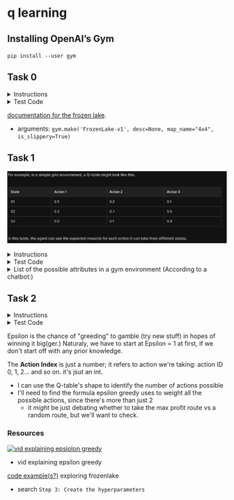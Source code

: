# q learning

## Installing OpenAI’s Gym

`pip install --user gym`


## Task 0

<details>
    <summary>Instructions</summary>

Write a function `def load_frozen_lake(desc=None, map_name=None, is_slippery=False):` that loads the pre-made `FrozenLakeEnv` evnironment from OpenAI’s `gym`:


* `desc` is either None or a list of lists containing a custom description of the map to load for the environment

* `map_name` is either None or a string containing the pre-made map to load

* Note: If both `desc` and `map_name` are `None`, the environment will load a randomly generated 8x8 map

* `is_slippery` is a boolean to determine if the ice is slippery

* Returns: the environment

</details>

<details>
    <summary>Test Code</summary>

```
$ cat 0-main.py
#!/usr/bin/env python3

load_frozen_lake = __import__('0-load_env').load_frozen_lake
import numpy as np

np.random.seed(0)
env = load_frozen_lake()
print(env.desc)
print(env.P[0][0])
env = load_frozen_lake(is_slippery=True)
print(env.desc)
print(env.P[0][0])
desc = [['S', 'F', 'F'], ['F', 'H', 'H'], ['F', 'F', 'G']]
env = load_frozen_lake(desc=desc)
print(env.desc)
env = load_frozen_lake(map_name='4x4')
print(env.desc)
$ ./0-main.py
[[b'S' b'F' b'F' b'F' b'F' b'F' b'F' b'H']
 [b'H' b'F' b'F' b'F' b'F' b'H' b'F' b'F']
 [b'F' b'H' b'F' b'H' b'H' b'F' b'F' b'F']
 [b'F' b'F' b'F' b'H' b'F' b'F' b'F' b'F']
 [b'F' b'F' b'F' b'F' b'F' b'F' b'H' b'F']
 [b'F' b'F' b'F' b'F' b'F' b'F' b'F' b'F']
 [b'F' b'F' b'F' b'F' b'H' b'F' b'F' b'F']
 [b'F' b'F' b'F' b'F' b'F' b'F' b'F' b'G']]
[(1.0, 0, 0.0, False)]
[[b'S' b'F' b'H' b'F' b'H' b'F' b'H' b'F']
 [b'H' b'F' b'F' b'F' b'F' b'F' b'F' b'F']
 [b'F' b'F' b'F' b'F' b'F' b'F' b'F' b'F']
 [b'F' b'H' b'F' b'F' b'F' b'F' b'F' b'F']
 [b'F' b'F' b'H' b'F' b'F' b'F' b'F' b'H']
 [b'F' b'F' b'F' b'F' b'F' b'H' b'F' b'H']
 [b'F' b'F' b'H' b'F' b'H' b'F' b'H' b'F']
 [b'F' b'F' b'H' b'F' b'F' b'F' b'F' b'G']]
[(0.3333333333333333, 0, 0.0, False), (0.3333333333333333, 0, 0.0, False), (0.3333333333333333, 8, 0.0, True)]
[[b'S' b'F' b'F']
 [b'F' b'H' b'H']
 [b'F' b'F' b'G']]
[[b'S' b'F' b'F' b'F']
 [b'F' b'H' b'F' b'H']
 [b'F' b'F' b'F' b'H']
 [b'H' b'F' b'F' b'G']]
$
```


</details>

[documentation for the frozen lake](https://www.gymlibrary.dev/environments/toy_text/frozen_lake/).

* arguments: `gym.make('FrozenLake-v1', desc=None, map_name="4x4", is_slippery=True)`

## Task 1

![q-table example](./img/q-table%20example.PNG)

<details>
    <summary>Instructions</summary>

Write a function `def q_init(env):` that initializes the Q-table:

* `env` is the `FrozenLakeEnv` instance

Returns: the Q-table as a `numpy.ndarray` of zeros

</details>

<details>
    <summary>Test Code</summary>

```
$ cat 1-main.py
#!/usr/bin/env python3

load_frozen_lake = __import__('0-load_env').load_frozen_lake
q_init = __import__('1-q_init').q_init

env = load_frozen_lake()
Q = q_init(env)
print(Q.shape)
env = load_frozen_lake(is_slippery=True)
Q = q_init(env)
print(Q.shape)
desc = [['S', 'F', 'F'], ['F', 'H', 'H'], ['F', 'F', 'G']]
env = load_frozen_lake(desc=desc)
Q = q_init(env)
print(Q.shape)
env = load_frozen_lake(map_name='4x4')
Q = q_init(env)
print(Q.shape)
$ ./1-main.py
(64, 4)
(64, 4)
(9, 4)
(16, 4)
$
```

</details>

<details>
    <summary> List of the possible attributes in a gym environment (According to a chatbot:)</summary>


```
print("Observation Space:")
print("Type:", type(env.observation_space))
print("Number of States (n):", env.observation_space.n if hasattr(env.observation_space, 'n') else None)
print("Shape:", env.observation_space.shape if hasattr(env.observation_space, 'shape') else None)
print("Low:", env.observation_space.low if hasattr(env.observation_space, 'low') else None)
print("High:", env.observation_space.high if hasattr(env.observation_space, 'high') else None)
print("Data Type:", env.observation_space.dtype if hasattr(env.observation_space, 'dtype') else None)

# Accessing action space attributes
print("\nAction Space:")
print("Type:", type(env.action_space))
print("Number of Actions (n):", env.action_space.n if hasattr(env.action_space, 'n') else None)
print("Shape:", env.action_space.shape if hasattr(env.action_space, 'shape') else None)
print("Low:", env.action_space.low if hasattr(env.action_space, 'low') else None)
print("High:", env.action_space.high if hasattr(env.action_space, 'high') else None)
print("Data Type:", env.action_space.dtype if hasattr(env.action_space, 'dtype') else None)


```

</details>

## Task 2

<details>
    <summary>Instructions</summary>


Write a function `def epsilon_greedy(Q, state, epsilon):` that uses epsilon-greedy to determine the next action:


* `Q` is a `numpy.ndarray` containing the q-table

* `state` is the current state

* `epsilon` is the epsilon to use for the calculation

* You should sample `p` with `numpy.random.uniformn` to determine if your algorithm should explore or exploit

* If exploring, you should pick the next action with `numpy.random.randint` from all possible actions
Returns: the next action index

</details>

<details>
    <summary>Test Code</summary>

```
$ cat 2-main.py
#!/usr/bin/env python3

load_frozen_lake = __import__('0-load_env').load_frozen_lake
q_init = __import__('1-q_init').q_init
epsilon_greedy = __import__('2-epsilon_greedy').epsilon_greedy
import numpy as np

desc = [['S', 'F', 'F'], ['F', 'H', 'H'], ['F', 'F', 'G']]
env = load_frozen_lake(desc=desc)
Q = q_init(env)
Q[7] = np.array([0.5, 0.7, 1, -1])
np.random.seed(0)
print(epsilon_greedy(Q, 7, 0.5))
np.random.seed(1)
print(epsilon_greedy(Q, 7, 0.5))
$ ./2-main.py
2
0
$
```

</details>

Epsilon is the chance of "greeding" to gamble (try new stuff) in hopes of winning it big(ger.) Naturaly, we have to start at Epsilon = 1 at first, if we don't start off with any prior knowledge.

The **Action Index** is just a number; it refers to action we're taking: action ID 0, 1, 2... and so on. it's jsut an int.
- I can use the Q-table's shape to identify the number of actions possible
- I'll need to find the formula epsilon greedy uses to weight all the possible actions, since there's more than just 2
  - it *might* be just debating whether to take the max profit route vs a random route, but we'll want to check.

### Resources

[![vid explaining epsiolon greedy](https://img.youtube.com/vi/mo96Nqlo1L8/0.jpg)](https://youtu.be/mo96Nqlo1L8?si=l6xKlZIOj2O8keVk&t=55)

* vid explaining epsilon greedy

[code example(s?)](https://github.com/simoninithomas/Deep_reinforcement_learning_Course/blob/master/Q%20learning/FrozenLake/Q%20Learning%20with%20FrozenLake.ipynb) exploring frozenlake

* search `Step 3: Create the hyperparameters`
